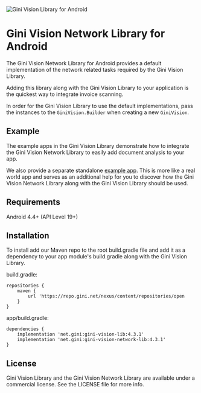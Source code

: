 ![Gini Vision Library for Android](../GiniVision_Logo.png)

Gini Vision Network Library for Android
===============================

 The Gini Vision Network Library for Android provides a default implementation of the network related
 tasks required by the Gini Vision Library.
    
Adding this library along with the Gini Vision Library to your application is the quickest way to
integrate invoice scanning.

In order for the Gini Vision Library to use the default implementations, pass the instances to the
`GiniVision.Builder` when creating a new `GiniVision`.

Example
-------

The example apps in the Gini Vision Library demonstrate how to integrate the Gini Vision Network
Library to easily add document analysis to your app.

We also provide a separate standalone [example
app](https://github.com/gini/gini-vision-lib-android-example). This is more like a real world app
and serves as an additional help for you to discover how the Gini Vision Network Library along with
the Gini Vision Library should be used.

Requirements
------------

Android 4.4+ (API Level 19+)

Installation
------------

To install add our Maven repo to the root build.gradle file and add it as a dependency to your app
module's build.gradle along with the Gini Vision Library.

build.gradle:

```
repositories {
    maven {
        url 'https://repo.gini.net/nexus/content/repositories/open
    }
}
```

app/build.gradle:

```
dependencies {
    implementation 'net.gini:gini-vision-lib:4.3.1'
    implementation 'net.gini:gini-vision-network-lib:4.3.1'
}
```

## License

Gini Vision Library and the Gini Vision Network Library are available under a commercial license.
See the LICENSE file for more info.
